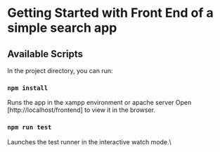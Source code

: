 # Getting Started with Front End of a simple search app

## Available Scripts

In the project directory, you can run:

### `npm install`


Runs the app in the xampp environment or apache server
Open [http://localhost/frontend] to view it in the browser.


### `npm run test`

Launches the test runner in the interactive watch mode.\
